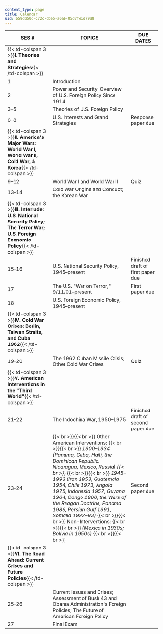 ```yaml
---
content_type: page
title: Calendar
uid: b59dd50d-c72c-dde5-a6ab-05d7fe1d79d8
---
```


| SES # | TOPICS | DUE DATES |
| --- | --- | --- |
| {{< td-colspan 3 >}}**I. Theories and Strategies**{{< /td-colspan >}} |||
| 1 | Introduction | &nbsp; |
| 2 | Power and Security: Overview of U.S. Foreign Policy Since 1914 | &nbsp; |
| 3–5 | Theories of U.S. Foreign Policy | &nbsp; |
| 6–8 | U.S. Interests and Grand Strategies | Response paper due |
| {{< td-colspan 3 >}}**II. America's Major Wars: World War I, World War II, Cold War, & Korea**{{< /td-colspan >}} |||
| 9–12 | World War I and World War II | Quiz |
| 13–14 | Cold War Origins and Conduct; the Korean War | &nbsp; |
| {{< td-colspan 3 >}}**III. Interlude: U.S. National Security Policy; The Terror War; U.S. Foreign Economic Policy**{{< /td-colspan >}} |||
| 15–16 | U.S. National Security Policy, 1945–present | Finished draft of first paper due |
| 17 | The U.S. "War on Terror," 9/11/01–present | First paper due |
| 18 | U.S. Foreign Economic Policy, 1945–present | &nbsp; |
| {{< td-colspan 3 >}}**IV. Cold War Crises: Berlin, Taiwan Straits, and Cuba 1962**{{< /td-colspan >}} |||
| 19–20 | The 1962 Cuban Missile Crisis; Other Cold War Crises | Quiz  |
| {{< td-colspan 3 >}}**V. American Interventions in the "Third World"**{{< /td-colspan >}} |||
| 21–22 | The Indochina War, 1950–1975 | Finished draft of second paper due   |
| 23–24 |  {{< br >}}{{< br >}} Other American Interventions: {{< br >}}{{< br >}} _1900–1934 (Panama, Cuba, Haiti, the Dominican Republic, Nicaragua, Mexico, Russia)  {{< br >}}_ {{< br >}}{{< br >}} _1945–1993 (Iran 1953, Guatemala 1954, Chile 1973, Angola 1975, Indonesia 1957, Guyana 1964, Congo 1960, the Wars of the Reagan Doctrine, Panama 1989, Persian Gulf 1991, Somalia 1992–93)_ {{< br >}}{{< br >}} Non-Interventions: {{< br >}}{{< br >}} _(Mexico in 1930s; Bolivia in 1950s)_ {{< br >}}{{< br >}}  | Second paper due |
| {{< td-colspan 3 >}}**VI. The Road Ahead: Current Crises and Future Policies**{{< /td-colspan >}} |||
| 25–26 | Current Issues and Crises; Assessment of Bush 43 and Obama Administration's Foreign Policies; The Future of American Foreign Policy | &nbsp; |
| 27 | Final Exam |